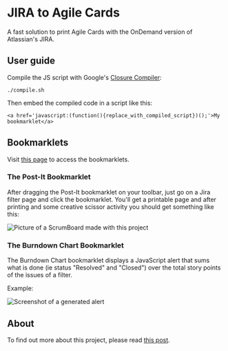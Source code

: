 JIRA to Agile Cards
===================

A fast solution to print Agile Cards with the OnDemand version of Atlassian's JIRA.

## User guide

Compile the JS script with Google's [Closure Compiler][3]:

    ./compile.sh
    
Then embed the compiled code in a script like this:

    <a href='javascript:(function(){replace_with_compiled_script})();'>My bookmarklet</a>

## Bookmarklets

Visit [this page][4] to access the bookmarklets.
  

### The Post-It Bookmarklet

After dragging the Post-It bookmarklet on your toolbar, just go on a Jira filter page and click the bookmarklet. 
You'll get a printable page and after printing and some creative scissor activity you should get something like this:

![Picture of a ScrumBoard made with this project][1]


### The Burndown Chart Bookmarklet

The Burndown Chart bookmarklet displays a JavaScript alert that sums what is done (ie status "Resolved" and "Closed") over the total story points 
of the issues of a filter.

Example:

![Screenshot of a generated alert][5]


## About

To find out more about this project, please read [this post][2].


[1]: http://bootstragram.com/blog/assets/img/scrum_board.png "A ScrumBoard made with this project"
[2]: http://bootstragram.com/blog/making-scrum-cards-from-jira-with-jquery-and-css/ "Making scrum cards from Jira with jQuery and CSS on Bootstragram.com"
[3]: https://developers.google.com/closure/compiler/ "Google Closure Compiler"
[4]: http://dirtyhenry.github.io/jira-to-agile-cards/ "Jira to Agile Cards Page"
[5]: https://s3.amazonaws.com/mfhosting/sprint-points.png "A Burndown alert"

